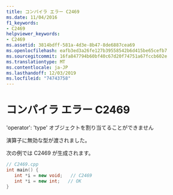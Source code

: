 ```yaml
---
title: コンパイラ エラー C2469
ms.date: 11/04/2016
f1_keywords:
- C2469
helpviewer_keywords:
- C2469
ms.assetid: 3814bdff-581a-4d3e-8b47-8de6887cea69
ms.openlocfilehash: eafb3ed3a26fe127b39558542b6d415be65cefb7
ms.sourcegitcommit: 16fa847794b60bf40c67d20f74751a67fccb602e
ms.translationtype: MT
ms.contentlocale: ja-JP
ms.lasthandoff: 12/03/2019
ms.locfileid: "74743758"
---
```

# <a name="compiler-error-c2469"></a>コンパイラ エラー C2469

'operator': 'type' オブジェクトを割り当てることができません

演算子に無効な型が渡されました。

次の例では C2469 が生成されます。

```cpp
// C2469.cpp
int main() {
   int *i = new void;   // C2469
   int *i = new int;   // OK
}
```
